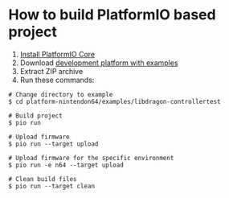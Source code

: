 How to build PlatformIO based project
=====================================

1. [Install PlatformIO Core](https://docs.platformio.org/page/core.html)
2. Download [development platform with examples](https://github.com/maxgerhardt/platform-nintendon64/archive/main.zip)
3. Extract ZIP archive
4. Run these commands:

```shell
# Change directory to example
$ cd platform-nintendon64/examples/libdragon-controllertest

# Build project
$ pio run

# Upload firmware
$ pio run --target upload

# Upload firmware for the specific environment
$ pio run -e n64 --target upload

# Clean build files
$ pio run --target clean
```
